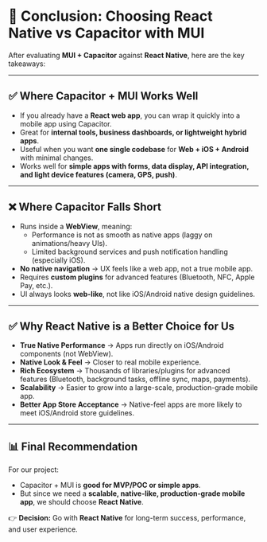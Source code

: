 # 📌 Conclusion: Choosing React Native vs Capacitor with MUI

After evaluating **MUI + Capacitor** against **React Native**, here are the key takeaways:

---

## ✅ Where Capacitor + MUI Works Well
- If you already have a **React web app**, you can wrap it quickly into a mobile app using Capacitor.
- Great for **internal tools, business dashboards, or lightweight hybrid apps**.
- Useful when you want **one single codebase** for **Web + iOS + Android** with minimal changes.
- Works well for **simple apps with forms, data display, API integration, and light device features (camera, GPS, push)**.

---

## ❌ Where Capacitor Falls Short
- Runs inside a **WebView**, meaning:
  - Performance is not as smooth as native apps (laggy on animations/heavy UIs).
  - Limited background services and push notification handling (especially iOS).
- **No native navigation** → UX feels like a web app, not a true mobile app.
- Requires **custom plugins** for advanced features (Bluetooth, NFC, Apple Pay, etc.).
- UI always looks **web-like**, not like iOS/Android native design guidelines.

---

## ✅ Why React Native is a Better Choice for Us
- **True Native Performance** → Apps run directly on iOS/Android components (not WebView).
- **Native Look & Feel** → Closer to real mobile experience.
- **Rich Ecosystem** → Thousands of libraries/plugins for advanced features (Bluetooth, background tasks, offline sync, maps, payments).
- **Scalability** → Easier to grow into a large-scale, production-grade mobile app.
- **Better App Store Acceptance** → Native-feel apps are more likely to meet iOS/Android store guidelines.

---

## 📊 Final Recommendation
For our project:
- Capacitor + MUI is **good for MVP/POC or simple apps**.  
- But since we need a **scalable, native-like, production-grade mobile app**, we should choose **React Native**.

👉 **Decision:** Go with **React Native** for long-term success, performance, and user experience.

